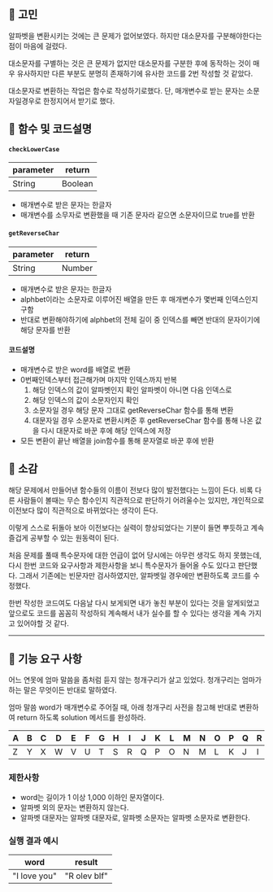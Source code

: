 ## 🤔 고민

알파벳을 변환시키는 것에는 큰 문제가 없어보였다. 하지만 대소문자를 구분해야한다는 점이 마음에 걸렸다.

대소문자를 구별하는 것은 큰 문제가 없지만 대소문자를 구분한 후에 동작하는 것이 매우 유사하지만 다른 부분도 분명히 존재하기에 유사한 코드를 2번 작성할 것 같았다.

대소문자로 변환하는 작업은 함수로 작성하기로했다. 단, 매개변수로 받는 문자는 소문자일경우로 한정지어서 받기로 했다.

## 📕 함수 및 코드설명

#### `checkLowerCase`

| parameter | return  |
| --------- | ------- |
| String    | Boolean |

- 매개변수로 받은 문자는 한글자
- 매개변수를 소무자로 변환했을 때 기존 문자라 같으면 소문자이므로 true를 반환

#### `getReverseChar`

| parameter | return |
| --------- | ------ |
| String    | Number |

- 매개변수로 받은 문자는 한글자
- alphbet이라는 소문자로 이루어진 배열을 만든 후 매개변수가 몇번째 인덱스인지 구함
- 반대로 변환해야하기에 alphbet의 전체 길이 중 인덱스를 빼면 반대의 문자이기에 해당 문자를 반환

#### 코드설명

- 매개변수로 받은 word를 배열로 변환
- 0번째인덱스부터 접근해가며 마지막 인덱스까지 반복
  1. 해당 인덱스의 값이 알파벳인지 확인 알파벳이 아니면 다음 인덱스로
  1. 해당 인덱스의 값이 소문자인지 확인
  1. 소문자일 경우 해당 문자 그대로 getReverseChar 함수를 통해 변환
  1. 대문자일 경우 소문자로 변환시켜준 후 getReverseChar 함수를 통해 나온 값을 다시 대문자로 바꾼 후에 해당 인덱스에 저장
- 모든 변환이 끝난 배열을 join함수를 통해 문자열로 바꾼 후에 반환

## 👋 소감

해당 문제에서 만들어낸 함수들의 이름이 전보다 많이 발전했다는 느낌이 든다. 비록 다른 사람들이 볼때는 무슨 함수인지 직관적으로 판단하기 어려울수는 있지만, 개인적으로 이전보다 많이 직관적으로 바뀌었다는 생각이 든다.

이렇게 스스로 뒤돌아 보아 이전보다는 실력이 향상되었다는 기분이 들면 뿌듯하고 계속 즐겁게 공부할 수 있는 원동력이 된다.

처음 문제를 풀때 특수문자에 대한 언급이 없어 당시에는 아무런 생각도 하지 못했는데, 다시 한번 코드와 요구사항과 제한사항을 보니 특수문자가 들어올 수도 있다고 판단했다. 그래서 기존에는 빈문자만 검사하였지만, 알파벳일 경우에만 변환하도록 코드를 수정했다.

한번 작성한 코드여도 다음날 다시 보게되면 내가 놓친 부분이 있다는 것을 알게되었고 앞으로도 코드를 꼼꼼히 작성하되 계속해서 내가 실수를 할 수 있다는 생각을 계속 가지고 있어야할 것 같다.

---

## 🚀 기능 요구 사항

어느 연못에 엄마 말씀을 좀처럼 듣지 않는 청개구리가 살고 있었다. 청개구리는 엄마가 하는 말은 무엇이든 반대로 말하였다.

엄마 말씀 word가 매개변수로 주어질 때, 아래 청개구리 사전을 참고해 반대로 변환하여 return 하도록 solution 메서드를 완성하라.

| A   | B   | C   | D   | E   | F   | G   | H   | I   | J   | K   | L   | M   | N   | O   | P   | Q   | R   | S   | T   | U   | V   | W   | X   | Y   | Z   |
| --- | --- | --- | --- | --- | --- | --- | --- | --- | --- | --- | --- | --- | --- | --- | --- | --- | --- | --- | --- | --- | --- | --- | --- | --- | --- |
| Z   | Y   | X   | W   | V   | U   | T   | S   | R   | Q   | P   | O   | N   | M   | L   | K   | J   | I   | H   | G   | F   | E   | D   | C   | B   | A   |

### 제한사항

- word는 길이가 1 이상 1,000 이하인 문자열이다.
- 알파벳 외의 문자는 변환하지 않는다.
- 알파벳 대문자는 알파벳 대문자로, 알파벳 소문자는 알파벳 소문자로 변환한다.

### 실행 결과 예시

| word         | result       |
| ------------ | ------------ |
| "I love you" | "R olev blf" |
